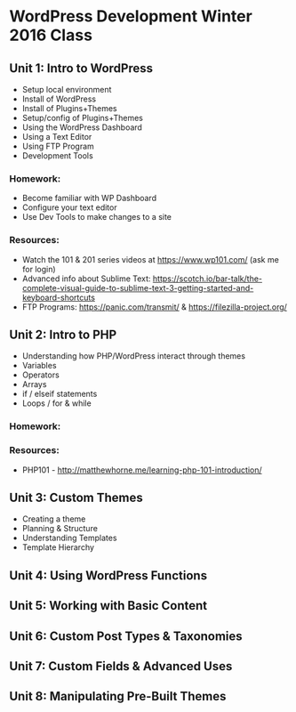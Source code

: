 # WordPress Development Winter 2016 Class

## Unit 1: Intro to WordPress
  * Setup local environment
  * Install of WordPress
  * Install of Plugins+Themes
  * Setup/config of Plugins+Themes
  * Using the WordPress Dashboard
  * Using a Text Editor
  * Using FTP Program
  * Development Tools

### Homework:
  * Become familiar with WP Dashboard
  * Configure your text editor
  * Use Dev Tools to make changes to a site

### Resources:
  * Watch the 101 & 201 series videos at https://www.wp101.com/ (ask me for login)
  * Advanced info about Sublime Text: https://scotch.io/bar-talk/the-complete-visual-guide-to-sublime-text-3-getting-started-and-keyboard-shortcuts
  * FTP Programs: https://panic.com/transmit/ & https://filezilla-project.org/

## Unit 2: Intro to PHP
  * Understanding how PHP/WordPress interact through themes
  * Variables
  * Operators
  * Arrays
  * if / elseif statements
  * Loops / for & while

### Homework:

### Resources:
  * PHP101 - http://matthewhorne.me/learning-php-101-introduction/

## Unit 3: Custom Themes
  * Creating a theme
  * Planning & Structure
  * Understanding Templates
  * Template Hierarchy

## Unit 4: Using WordPress Functions

## Unit 5: Working with Basic Content

## Unit 6: Custom Post Types & Taxonomies

## Unit 7: Custom Fields & Advanced Uses

## Unit 8: Manipulating Pre-Built Themes